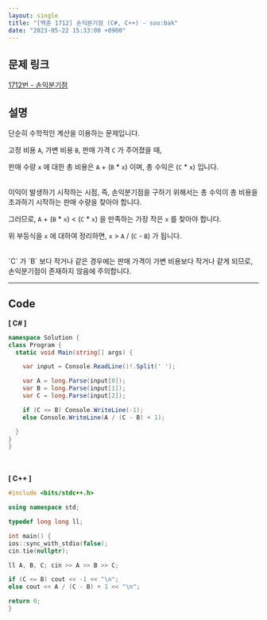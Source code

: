 ```yaml
---
layout: single
title: "[백준 1712] 손익분기점 (C#, C++) - soo:bak"
date: "2023-05-22 15:33:00 +0900"
---
```


## 문제 링크
  [1712번 - 손익분기점](https://www.acmicpc.net/problem/1712)

## 설명
단순히 수학적인 계산을 이용하는 문제입니다. <br>

고정 비용 `A`, 가변 비용 `B`, 판매 가격 `C` 가 주어졌을 때,<br>

판매 수량 `x` 에 대한 총 비용은 `A` + (`B` * `x`) 이며, 총 수익은 (`C` * `x`) 입니다. <br>

<br>
이익이 발생하기 시작하는 시점, 즉, 손익분기점을 구하기 위해서는 총 수익이 총 비용을 초과하기 시작하는 판매 수량을 찾아야 합니다. <br>

그러므로, `A` + (`B` * `x`) < (`C` * `x`) 을 만족하는 가장 작은 `x` 를 찾아야 합니다. <br>

위 부등식을 `x` 에 대하여 정리하면, `x` > `A` / (`C` - `B`) 가 됩니다. <br>

<br>
`C` 가 `B` 보다 작거나 같은 경우에는 판매 가격이 가변 비용보다 작거나 같게 되므로, 손익분기점이 존재하지 않음에 주의합니다. <br>

- - -

## Code
<b>[ C# ] </b>
<br>

  ```c#
namespace Solution {
  class Program {
    static void Main(string[] args) {

      var input = Console.ReadLine()!.Split(' ');

      var A = long.Parse(input[0]);
      var B = long.Parse(input[1]);
      var C = long.Parse(input[2]);

      if (C <= B) Console.WriteLine(-1);
      else Console.WriteLine(A / (C - B) + 1);

    }
  }
}
  ```
<br><br>
<b>[ C++ ] </b>
<br>

  ```c++
#include <bits/stdc++.h>

using namespace std;

typedef long long ll;

int main() {
  ios::sync_with_stdio(false);
  cin.tie(nullptr);

  ll A, B, C; cin >> A >> B >> C;

  if (C <= B) cout << -1 << "\n";
  else cout << A / (C - B) + 1 << "\n";

  return 0;
}
  ```
